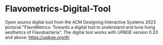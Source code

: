 # Flavometrics-Digital-Tool
Open source digital tool from the ACM Designing Interactive Systems 2023 pictorial "FlavoMetrics: Towards a digital tool to understand and tune living aesthetics of Flavobacteria". The digital tool works with UPBGE version 0.33 and above: https://upbge.org/#/
